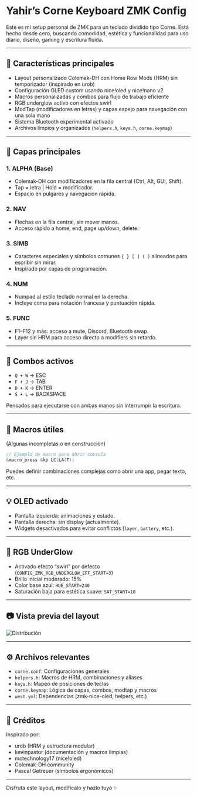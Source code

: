 # Yahir’s Corne Keyboard ZMK Config

Este es mi setup personal de ZMK para un teclado dividido tipo Corne. Está hecho desde cero, buscando comodidad, estética y funcionalidad para uso diario, diseño, gaming y escritura fluida.

---

## 🧠 Características principales

- Layout personalizado Colemak-DH con Home Row Mods (HRM) sin temporizador (inspirado en urob)
- Configuración OLED custom usando nice!oled y nice!nano v2
- Macros personalizadas y combos para flujo de trabajo eficiente
- RGB underglow activo con efectos swirl
- ModTap (modificadores en letras) y capas espejo para navegación con una sola mano
- Sistema Bluetooth experimental activado
- Archivos limpios y organizados (`helpers.h`, `keys.h`, `corne.keymap`)

---

## 🎨 Capas principales

### 1. ALPHA (Base)
- Colemak-DH con modificadores en la fila central (Ctrl, Alt, GUI, Shift).
- Tap = letra | Hold = modificador.
- Espacio en pulgares y navegación rápida.

### 2. NAV
- Flechas en la fila central, sin mover manos.
- Acceso rápido a home, end, page up/down, delete.

### 3. SIMB
- Caracteres especiales y símbolos comunes `{ } [ ] ( )` alineados para escribir sin mirar.
- Inspirado por capas de programación.

### 4. NUM
- Numpad al estilo teclado normal en la derecha.
- Incluye coma para notación francesa y puntuación rápida.

### 5. FUNC
- F1–F12 y más: acceso a mute, Discord, Bluetooth swap.
- Layer sin HRM para acceso directo a modifiers sin retardo.

---

## 🔀 Combos activos

- `Q + W` → ESC
- `F + J` → TAB
- `D + K` → ENTER
- `S + L` → BACKSPACE

Pensados para ejecutarse con ambas manos sin interrumpir la escritura.

---

## 🔁 Macros útiles

(Algunas incompletas o en construcción)

```c
// Ejemplo de macro para abrir consola
&macro_press &kp LC(LA(T))
```

Puedes definir combinaciones complejas como abrir una app, pegar texto, etc.

---

## 💡 OLED activado

- Pantalla izquierda: animaciones y estado.
- Pantalla derecha: sin display (actualmente).
- Widgets desactivados para evitar conflictos (`layer`, `battery`, etc.).

---

## 🌈 RGB UnderGlow

- Activado efecto “swirl” por defecto (`CONFIG_ZMK_RGB_UNDERGLOW_EFF_START=3`)
- Brillo inicial moderado: 15%
- Color base azul: `HUE_START=240`
- Saturación baja para estética suave: `SAT_START=10`

---

## 📷 Vista previa del layout

![Distribución](./layout.svg)

---

## ⚙️ Archivos relevantes

- `corne.conf`: Configuraciones generales
- `helpers.h`: Macros de HRM, combinaciones y aliases
- `keys.h`: Mapeo de posiciones de teclas
- `corne.keymap`: Lógica de capas, combos, modtap y macros
- `west.yml`: Dependencias (zmk-nice-oled, helpers, etc.)

---

## 🙌 Créditos

Inspirado por:
- urob (HRM y estructura modular)
- kevinpastor (documentación y macros limpias)
- mctechnology17 (nice!oled)
- Colemak-DH community
- Pascal Getreuer (símbolos ergonómicos)

---

Disfruta este layout, modifícalo y hazlo tuyo ✨